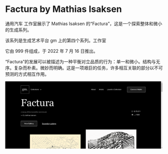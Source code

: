 # Factura by Mathias Isaksen

通用汽车 工作室展示了 Mathias Isaksen 的“Factura”，这是一个探索整体和微小的生成系列。

该系列是生成艺术平台 gm 上的第四个系列。工作室

它由 999 件组成，于 2022 年 7 月 16 日推出。

“Factura”的发展可以被描述为一种平衡对立品质的行为：单一和微小。结构与无序。复杂而朴素。微妙而明确。这是一项艰巨的任务，许多相互关联的部分以不可预测的方式相互作用。

![nft](51232132331.png)
